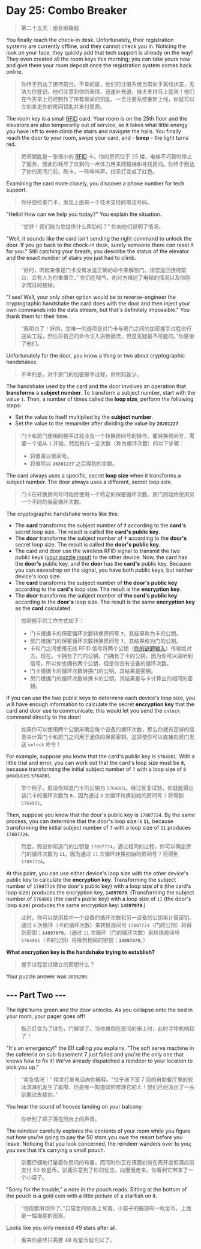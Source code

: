 # Day 25: Combo Breaker

> 第二十五天：组合断路器

You finally reach the check-in desk. Unfortunately, their registration systems are currently offline, and they cannot check you in. Noticing the look on your face, they quickly add that tech support is already on the way! They even created all the room keys this morning; you can take yours now and give them your room deposit once the registration system comes back online.

> 你终于到达了接待前台。不幸的是，他们的注册系统当前处于离线状态，无法为你登记。他们注意到你的表情，迅速补充道，技术支持马上就来！他们在今天早上已经制作了所有房间的钥匙，一旦注册系统重新上线，你就可以立刻拿走你的房间钥匙并支付房费。

The room key is a small [RFID](https://en.wikipedia.org/wiki/Radio-frequency_identification) card. Your room is on the 25th floor and the elevators are also temporarily out of service, so it takes what little energy you have left to even climb the stairs and navigate the halls. You finally reach the door to your room, swipe your card, and - **beep** - the light turns red.

> 房间钥匙是一张很小的 [RFID](https://en.wikipedia.org/wiki/Radio-frequency_identification) 卡。你的房间位于 25 楼，电梯不巧暂时停止了服务，因此你耗尽了仅剩的一点体力用来爬楼梯和寻找房间。你终于到达了你的房间门前，刷卡，一阵哔哔声，指示灯变成了红色。

Examining the card more closely, you discover a phone number for tech support.

> 你仔细检查门卡，发现上面有一个技术支持的电话号码。

"Hello! How can we help you today?" You explain the situation.

> “您好！我们能为您提供什么帮助吗？” 你向他们说明了情况。

"Well, it sounds like the card isn't sending the right command to unlock the door. If you go back to the check-in desk, surely someone there can reset it for you." Still catching your breath, you describe the status of the elevator and the exact number of stairs you just had to climb.

> “好的，听起来像是门卡没有发送正确的命令来解锁门。请您返回接待前台，会有人为你重置它。” 你仍在喘气，向对方描述了电梯的情况以及你刚才爬过的楼梯。

"I see! Well, your only other option would be to reverse-engineer the cryptographic handshake the card does with the door and then inject your own commands into the data stream, but that's definitely impossible." You thank them for their time.

> “我明白了！好的，您唯一的选项是对门卡与房门之间的加密握手过程进行逆向工程，然后将自己的命令注入进数据流，但这无疑是不可能的。”你感谢了他们。

Unfortunately for the door, you know a thing or two about cryptographic handshakes.

> 不幸的是，对于房门的加密握手过程，你所知甚少。

The handshake used by the card and the door involves an operation that **transforms** a **subject number**. To transform a subject number, start with the value `1`. Then, a number of times called the **loop size**, perform the following steps:

- Set the value to itself multiplied by the **subject number**.
- Set the value to the remainder after dividing the value by **`20201227`**.

> 门卡和房门使用的握手过程涉及一个转换房间号的操作。要转换房间号，需要一个值从 `1` 开始，然后执行一定次数（称为循环次数）的以下步骤：
>
> - 将值乘以房间号。
> - 将值除以 **`20201227`** 之后得到的余数。

The card always uses a specific, secret **loop size** when it transforms a subject number. The door always uses a different, secret loop size.

> 门卡在转换房间号时始终使用一个特定的保密循环次数。房门则始终使用另一个不同的保密循环次数。

The cryptographic handshake works like this:

- The **card** transforms the subject number of **`7`** according to the **card's** secret loop size. The result is called the **card's public key**.
- The **door** transforms the subject number of **`7`** according to the **door's** secret loop size. The result is called the **door's public key**.
- The card and door use the wireless RFID signal to transmit the two public keys ([your puzzle input](day25.txt)) to the other device. Now, the card has the **door's** public key, and the **door** has the **card's** public key. Because you can eavesdrop on the signal, you have both public keys, but neither device's loop size.
- The **card** transforms the subject number of **the door's public key** according to the **card's** loop size. The result is the **encryption key**.
- The **door** transforms the subject number of **the card's public key** according to the **door's** loop size. The result is the same **encryption key** as the **card** calculated.

> 加密握手的工作方式如下：
>
> - 门卡根据卡的保密循环次数转换房间号 **`7`**，其结果称为卡的公钥。
> - 房门根据门的保密循环次数转换房间号 **`7`**，其结果称为门的公钥。
> - 卡和门之间使用无线 RFID 信号将两个公钥（[你的谜题输入](day25.txt)）传输给对方。现在，卡拥有了门的公钥，门拥有了卡的公钥。因为你可以监听到信号，所以你也拥有两个公钥，但是你没有设备的循环次数。
> - 门卡根据卡的循环次数转换门的公钥，其结果是密钥。
> - 房门根据门的循环次数转换卡的公钥。其结果是与卡计算出的相同的密钥。

If you can use the two public keys to determine each device's loop size, you will have enough information to calculate the secret **encryption key** that the card and door use to communicate; this would let you send the `unlock` command directly to the door!

> 如果你可以使用两个公钥来确定每个设备的循环次数，那么你就有足够的信息来计算门卡和房门之间用于通信的保密密钥。这将使你可以直接向房门发送 `unlock` 命令！

For example, suppose you know that the card's public key is `5764801`. With a little trial and error, you can work out that the card's loop size must be **`8`**, because transforming the initial subject number of `7` with a loop size of `8` produces `5764801`.

> 举个例子，假设你知道门卡的公钥为 `5764801`。经过反复试验，你就能得出该门卡的循环次数为 **`8`**，因为通过 `8` 次循环转换初始的房间号 `7` 将得到 `5764801`。

Then, suppose you know that the door's public key is `17807724`. By the same process, you can determine that the door's loop size is **`11`**, because transforming the initial subject number of `7` with a loop size of `11` produces `17807724`.

> 然后，假设你知道门的公钥是 `17807724`。通过相同的过程，你可以确定房门的循环次数为 **`11`**，因为通过 `11` 次循环转换初始的房间号 `7` 将得到 `17807724`。

At this point, you can use either device's loop size with the other device's public key to calculate the **encryption key**. Transforming the subject number of `17807724` (the door's public key) with a loop size of `8` (the card's loop size) produces the encryption key, **`14897079`**. (Transforming the subject number of `5764801` (the card's public key) with a loop size of `11` (the door's loop size) produces the same encryption key: **`14897079`**.)

> 此时，你可以使用其中一个设备的循环次数和另一设备的公钥来计算密钥。通过 `8` 次循环（卡的循环次数）来转换房间号 `17807724`（门的公钥）将得到密钥：**`14897079`**。（通过 `11` 次循环（门的循环次数）来转换房间号 `5764801`（卡的公钥）将得到相同的密钥：**`14897079`**。）

**What encryption key is the handshake trying to establish?**

> 握手过程尝试建立的密钥什么？

Your puzzle answer was `3015200`.

## --- Part Two ---

The light turns green and the door unlocks. As you collapse onto the bed in your room, your pager goes off!

> 指示灯变为了绿色，门解锁了。当你瘫倒在房间的床上时，此时寻呼机响起了！

"It's an emergency!" the Elf calling you explains. "The soft serve machine in the cafeteria on sub-basement 7 just failed and you're the only one that knows how to fix it! We've already dispatched a reindeer to your location to pick you up."

> “紧急情况！” 精灵打来电话向你解释。“位于地下室 7 层的自助餐厅里的软冰淇淋机发生了故障，你是唯一知道如何修理它的人！我们已经派出了一头驯鹿过去接你。”

You hear the sound of hooves landing on your balcony.

> 你听到了蹄子落在阳台上的声音。

The reindeer carefully explores the contents of your room while you figure out how you're going to pay the 50 stars you owe the resort before you leave. Noticing that you look concerned, the reindeer wanders over to you; you see that it's carrying a small pouch.

> 驯鹿仔细地打量着你房间的布置，而同时你正在琢磨如何在离开度假酒店前支付 50 枚星币。驯鹿注意到了你的忧虑，向慢慢走来。你看到它带来了一个小袋子。

"Sorry for the trouble," a note in the pouch reads. Sitting at the bottom of the pouch is a gold coin with a little picture of a starfish on it.

> “很抱歉麻烦你了。”口袋里的纸条上写着。小袋子的底部有一枚金币，上面是一幅海星的图案。

Looks like you only needed 49 stars after all.

> 看来你最终只需要 49 枚星币就可以了。

